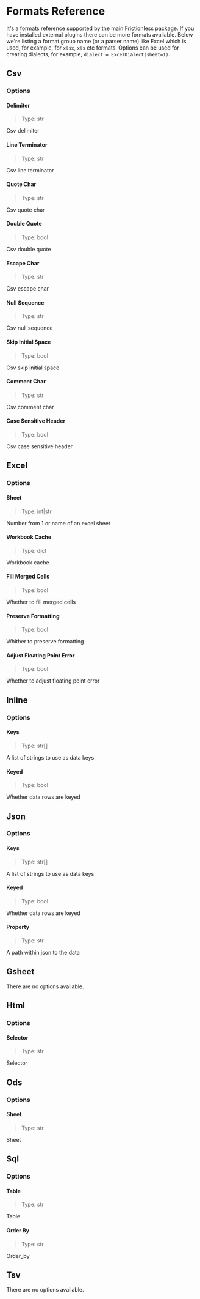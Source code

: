# Formats Reference

It's a formats reference supported by the main Frictionless package. If you have installed external plugins there can be more formats available. Below we're listing a format group name (or a parser name) like Excel which is used, for example, for `xlsx`, `xls` etc formats. Options can be used for creating dialects, for example, `dialect = ExcelDialect(sheet=1)`.


## Csv


### Options

#### Delimiter

> Type: str

Csv delimiter

#### Line Terminator

> Type: str

Csv line terminator

#### Quote Char

> Type: str

Csv quote char

#### Double Quote

> Type: bool

Csv double quote

#### Escape Char

> Type: str

Csv escape char

#### Null Sequence

> Type: str

Csv null sequence

#### Skip Initial Space

> Type: bool

Csv skip initial space

#### Comment Char

> Type: str

Csv comment char

#### Case Sensitive Header

> Type: bool

Csv case sensitive header



## Excel


### Options

#### Sheet

> Type: int|str

Number from 1 or name of an excel sheet

#### Workbook Cache

> Type: dict

Workbook cache

#### Fill Merged Cells

> Type: bool

Whether to fill merged cells

#### Preserve Formatting

> Type: bool

Whither to preserve formatting

#### Adjust Floating Point Error

> Type: bool

Whether to adjust floating point error



## Inline


### Options

#### Keys

> Type: str[]

A list of strings to use as data keys

#### Keyed

> Type: bool

Whether data rows are keyed



## Json


### Options

#### Keys

> Type: str[]

A list of strings to use as data keys

#### Keyed

> Type: bool

Whether data rows are keyed

#### Property

> Type: str

A path within json to the data



## Gsheet


There are no options available.


## Html


### Options

#### Selector

> Type: str

Selector



## Ods


### Options

#### Sheet

> Type: str

Sheet



## Sql


### Options

#### Table

> Type: str

Table

#### Order By

> Type: str

Order_by



## Tsv


There are no options available.

